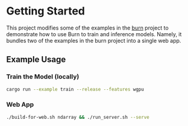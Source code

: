 # Getting Started
This project modifies some of the examples in the [burn](https://github.com/tracel-ai/burn) project to demonstrate how to use Burn to train and inference models.
Namely, it bundles two of the examples in the burn project into a single web app.


## Example Usage

### Train the Model (locally)
```bash
cargo run --example train --release --features wgpu
```

### Web App
```bash
./build-for-web.sh ndarray && ./run_server.sh --serve
```
